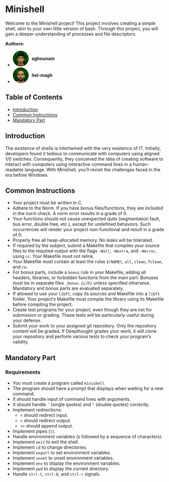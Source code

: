 # Minishell

Welcome to the Minishell project! This project involves creating a simple shell, akin to your own little version of bash. Through this project, you will gain a deeper understanding of processes and file descriptors.

**Authors:**

- <a href="https://profile.intra.42.fr/users/aghounam" style="display: inline-flex; align-items: center; text-decoration: none;">
    <img src="images/aghounam.jpg" alt="Ahmed's picture" width="50" height="50" style="border-radius: 50%; margin-right: 10px;">
    <span style="font-weight: bold;">aghounam</span>
  </a>
- <a href="https://profile.intra.42.fr/users/hel-magh" style="display: inline-flex; align-items: center; text-decoration: none;">
    <img src="images/helmagh.jpg" alt="Hamza's picture" width="50" height="50" style="border-radius: 50%; margin-right: 10px;">
    <span style="font-weight: bold;">hel-magh</span>
  </a>



## Table of Contents

- [Introduction](#introduction)
- [Common Instructions](#common-instructions)
- [Mandatory Part](#mandatory-part)

## Introduction

The existence of shells is intertwined with the very existence of IT. Initially, developers found it tedious to communicate with computers using aligned 1/0 switches. Consequently, they conceived the idea of creating software to interact with computers using interactive command lines in a human-readable language. With Minishell, you’ll revisit the challenges faced in the era before Windows.

## Common Instructions

- Your project must be written in C.
- Adhere to the Norm. If you have bonus files/functions, they are included in the norm check. A norm error results in a grade of 0.
- Your functions should not cause unexpected quits (segmentation fault, bus error, double free, etc.), except for undefined behaviors. Such occurrences will render your project non-functional and result in a grade of 0.
- Properly free all heap-allocated memory. No leaks will be tolerated.
- If required by the subject, submit a Makefile that compiles your source files to the required output with the flags `-Wall`, `-Wextra`, and `-Werror`, using `cc`. Your Makefile must not relink.
- Your Makefile must contain at least the rules `$(NAME)`, `all`, `clean`, `fclean`, and `re`.
- For bonus parts, include a `bonus` rule in your Makefile, adding all headers, libraries, or forbidden functions from the main part. Bonuses must be in separate files `_bonus.{c/h}` unless specified otherwise. Mandatory and bonus parts are evaluated separately.
- If allowed to use your `libft`, copy its sources and Makefile into a `libft` folder. Your project’s Makefile must compile the library using its Makefile before compiling the project.
- Create test programs for your project, even though they are not for submission or grading. These tests will be particularly useful during your defense.
- Submit your work to your assigned git repository. Only the repository content will be graded. If Deepthought grades your work, it will clone your repository and perform various tests to check your program’s validity.

## Mandatory Part

### Requirements

- You must create a program called `minishell`.
- The program should have a prompt that displays when waiting for a new command.
- It should handle input of command lines with arguments.
- It should handle `’` (single quotes) and `"` (double quotes) correctly.
- Implement redirections:
  - `<` should redirect input.
  - `>` should redirect output.
  - `>>` should append output.
- Implement pipes (`|`).
- Handle environment variables (`$` followed by a sequence of characters).
- Implement `exit` to exit the shell.
- Implement `cd` to change directories.
- Implement `export` to set environment variables.
- Implement `unset` to unset environment variables.
- Implement `env` to display the environment variables.
- Implement `pwd` to display the current directory.
- Handle `ctrl-C`, `ctrl-D`, and `ctrl-\` signals.
